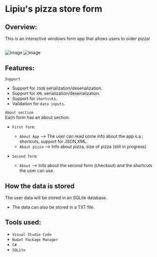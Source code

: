 # Lipiu's pizza store form
## Overview:
This is an interactive windows form app that allows users to order pizza!
##
![image](https://github.com/user-attachments/assets/61c91a14-874f-422c-8ba6-e5f3e78b50db)
![image](https://github.com/user-attachments/assets/7d4697be-b2f1-40c4-a642-904945bff91e)


## Features:
`Support`
* Support for `JSON` serialization/deserialization.
* Support for `XML` serialization/deserialization.
* Support for `shortcuts`.
* Validation for `data inputs`.

`About section`\
Each form has an about section:
* `First form`:
  * `About App` --> The user can read some info about the app s.a.: shortcuts, support for JSON,XML.
  * `About pizza` --> Info about pizza, size of pizza (still in progress)

* `Second form`:
  * `About` --> Info about the second form (checkout) and the shortcuts the user can use.

##
## How the data is stored
The user data will be stored in an SQLite database.
 * The data can also be stored in a TXT file.

##
## Tools used:
* `Visual Studio Code`
* `NuGet Package Manager`
* `C#`
* `SQLite`
